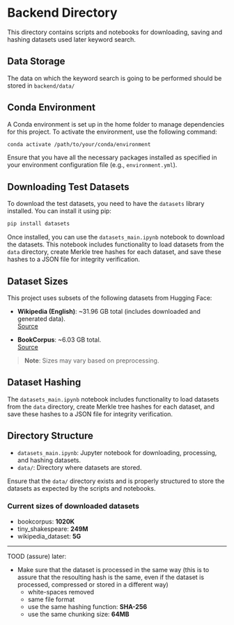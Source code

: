 # Backend Directory

This directory contains scripts and notebooks for downloading, saving and hashing datasets used later keyword search.

## Data Storage

The data on which the keyword search is going to be performed should be stored in `backend/data/` 

## Conda Environment

A Conda environment is set up in the home folder to manage dependencies for this project. To activate the environment, use the following command:

```bash
conda activate /path/to/your/conda/environment
```

Ensure that you have all the necessary packages installed as specified in your environment configuration file (e.g., `environment.yml`).

## Downloading Test Datasets

To download the test datasets, you need to have the `datasets` library installed. You can install it using pip:

```bash
pip install datasets
```

Once installed, you can use the `datasets_main.ipynb` notebook to download the datasets. This notebook includes functionality to load datasets from the `data` directory, create Merkle tree hashes for each dataset, and save these hashes to a JSON file for integrity verification.

## Dataset Sizes

This project uses subsets of the following datasets from Hugging Face:

- **Wikipedia (English)**: ~31.96 GB total (includes downloaded and generated data).  
  [Source](https://huggingface.co/datasets/legacy-datasets/wikipedia)

- **BookCorpus**: ~6.03 GB total.  
  [Source](https://huggingface.co/datasets/bookcorpus/bookcorpus)

> **Note**: Sizes may vary based on preprocessing.

## Dataset Hashing

The `datasets_main.ipynb` notebook includes functionality to load datasets from the `data` directory, create Merkle tree hashes for each dataset, and save these hashes to a JSON file for integrity verification.

## Directory Structure

- `datasets_main.ipynb`: Jupyter notebook for downloading, processing, and hashing datasets.
- `data/`: Directory where datasets are stored.

Ensure that the `data/` directory exists and is properly structured to store the datasets as expected by the scripts and notebooks.



### Current sizes of downloaded datasets
- bookcorpus: **1020K**
- tiny_shakespeare: **249M**
- wikipedia_dataset: **5G**


---

TOOD (assure) later:
- Make sure that the dataset is processed in the same way (this is to assure that the resoulting hash is the same, even if the dataset is processed, compressed or stored in a different way)
    - white-spaces removed
    - same file format 
    - use the same hashing function: **SHA-256**
    - use the same chunking size: **64MB**